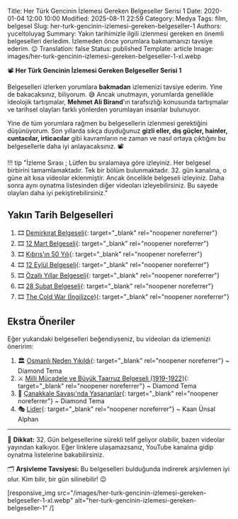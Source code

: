 Title: Her Türk Gencinin İzlemesi Gereken Belgeseller Serisi 1
Date: 2020-01-04 12:00 10:00
Modified: 2025-08-11 22:59
Category: Medya
Tags: film, belgesel
Slug: her-turk-gencinin-izlemesi-gereken-belgeseller-1
Authors: yuceltoluyag
Summary: Yakın tarihimizle ilgili izlenmesi gereken en önemli belgeselleri derledim. İzlemeden önce yorumlara bakmamanızı tavsiye ederim. 😉
Translation: false
Status: published
Template: article
Image: images/her-turk-gencinin-izlemesi-gereken-belgeseller-1-xl.webp

📽️ **Her Türk Gencinin İzlemesi Gereken Belgeseller Serisi 1**

Belgeselleri izlerken yorumlara **bakmadan** izlemenizi tavsiye ederim. Yine de bakacaksınız, biliyorum. 😅 Ancak unutmayın, yorumlarda genellikle ideolojik tartışmalar, **Mehmet Ali Birand**'ın tarafsızlığı konusunda tartışmalar ve tarihsel olayları farklı yönlerden yorumlayan insanlar bulunuyor.

Yine de tüm yorumlara rağmen bu belgesellerin izlenmesi gerektiğini düşünüyorum. Son yıllarda sıkça duyduğunuz **gizli eller, dış güçler, hainler, cuntacılar, irticacılar** gibi kavramların ne zaman ve nasıl ortaya çıktığını bu belgesellerle daha iyi anlayacaksınız. 📽️

!!! tip "İzleme Sırası ; Lütfen bu sıralamaya göre izleyiniz. Her belgesel birbirini tamamlamaktadır. Tek bir bölüm bulunmaktadır. 32. gün kanalına, o güne ait kısa videolar eklenmiştir. Ancak öncelikle belgeseli izleyiniz. Daha sonra aynı oynatma listesinden diğer videoları izleyebilirsiniz. Bu sayede olayları daha iyi pekiştirebilirsiniz."

## Yakın Tarih Belgeselleri

1. 🎞️ [Demirkırat Belgeseli](https://www.youtube.com/playlist?list=PL19EshdPt3R8x25g0Hcz4ngKu43ra0LT0){: target="\_blank" rel="noopener noreferrer"}
2. 🎞️ [12 Mart Belgeseli](https://www.youtube.com/playlist?list=PL19EshdPt3R_nBWDkdv7BjSGbJ87mc4o2){: target="\_blank" rel="noopener noreferrer"}
3. 🎞️ [Kıbrıs'ın 50 Yılı](https://www.youtube.com/playlist?list=PL19EshdPt3R93SFwgCcgSfwpYR_2aq-ap){: target="\_blank" rel="noopener noreferrer"}
4. 🎞️ [12 Eylül Belgeseli](https://youtu.be/vfl61eU6SQs){: target="\_blank" rel="noopener noreferrer"}
5. 🎞️ [Özallı Yıllar Belgeseli](https://www.youtube.com/playlist?list=PL19EshdPt3R9UE8AWD-fgfP2_6TFpax0x){: target="\_blank" rel="noopener noreferrer"}
6. 🎞️ [28 Şubat Belgeseli](https://www.youtube.com/playlist?list=PL19EshdPt3R9GFa1s8gHm92zAf7WX6OEY){: target="\_blank" rel="noopener noreferrer"}
7. 🎞️ [The Cold War (İngilizce)](https://www.youtube.com/watch?v=22KIQ1QNnhE&list=PL3H6z037pboGWTxs3xGP7HRGrQ5dOQdGc){: target="\_blank" rel="noopener noreferrer"}

## Ekstra Öneriler

Eğer yukarıdaki belgeselleri beğendiyseniz, bu videoları da izlemenizi öneririm:

1. 🏛️ [Osmanlı Neden Yıkıldı](https://www.youtube.com/watch?v=Iu6PMSK4QLM){: target="\_blank" rel="noopener noreferrer"} ~ Diamond Tema
2. ⚔️ [Milli Mücadele ve Büyük Taarruz Belgeseli (1919-1922)](https://www.youtube.com/watch?v=WKRr39a1NlI){: target="\_blank" rel="noopener noreferrer"} ~ Diamond Tema
3. 🌊 [Çanakkale Savaşı'nda Yaşananlar](https://www.youtube.com/watch?v=7RrGmhcdh7I){: target="\_blank" rel="noopener noreferrer"} ~ Diamond Tema
4. 🎭 [Lider](https://www.youtube.com/watch?v=mj_VFguBsV0){: target="\_blank" rel="noopener noreferrer"} ~ Kaan Ünsal Alphan

---

📢 **Dikkat:** 32. Gün belgesellerine sürekli telif geliyor olabilir, bazen videolar yayından kalkıyor. Eğer linklere ulaşamazsanız, YouTube kanalına gidip oynatma listelerine bakabilirsiniz.

🗂️ **Arşivleme Tavsiyesi:** Bu belgeselleri bulduğunda indirerek arşivlemen iyi olur. Kim bilir, bir gün silinebilir! 😉

[responsive_img src="/images/her-turk-gencinin-izlemesi-gereken-belgeseller-1-xl.webp" alt="her-turk-gencinin-izlemesi-gereken-belgeseller-1" /]
